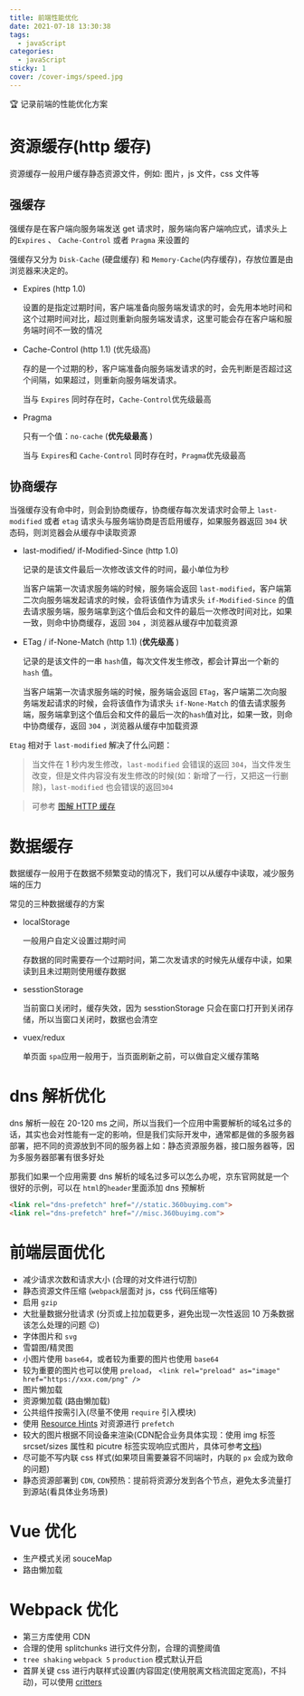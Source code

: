 ```yaml
---
title: 前端性能优化
date: 2021-07-18 13:30:38
tags:
  - javaScript
categories:
  - javaScript
sticky: 1
cover: /cover-imgs/speed.jpg
---
```


🏆 记录前端的性能优化方案

<!-- more -->

<!-- # 前端性能优化 -->

# 资源缓存(http 缓存)

资源缓存一般用户缓存静态资源文件，例如: 图片，js 文件，css 文件等

## 强缓存

强缓存是在客户端向服务端发送 get 请求时，服务端向客户端响应式，请求头上的`Expires` 、 `Cache-Control` 或者 `Pragma` 来设置的

强缓存又分为 `Disk-Cache` (硬盘缓存) 和 `Memory-Cache`(内存缓存)，存放位置是由浏览器来决定的。

- Expires (http 1.0)

  设置的是指定过期时间，客户端准备向服务端发请求的时，会先用本地时间和这个过期时间对比，超过则重新向服务端发请求，这里可能会存在客户端和服务端时间不一致的情况

- Cache-Control (http 1.1) (优先级高)

  存的是一个过期的秒，客户端准备向服务端发请求的时，会先判断是否超过这个间隔，如果超过，则重新向服务端发请求。

  当与 `Expires` 同时存在时，`Cache-Control`优先级最高

- Pragma

  只有一个值：`no-cache` (**优先级最高** )

  当与 `Expires`和 `Cache-Control` 同时存在时，`Pragma`优先级最高

## 协商缓存

当强缓存没有命中时，则会到协商缓存，协商缓存每次发请求时会带上 `last-modified` 或者 `etag` 请求头与服务端协商是否启用缓存，如果服务器返回 `304` 状态码，则浏览器会从缓存中读取资源

- last-modified/ if-Modified-Since (http 1.0)

  记录的是该文件最后一次修改该文件的时间，最小单位为秒

  当客户端第一次请求服务端的时候，服务端会返回 `last-modified`，客户端第二次向服务端发起请求的时候，会将该值作为请求头 `if-Modified-Since` 的值去请求服务端，服务端拿到这个值后会和文件的最后一次修改时间对比，如果一致，则命中协商缓存，返回 `304` ，浏览器从缓存中加载资源

- ETag / if-None-Match (http 1.1) (**优先级高** )

  记录的是该文件的一串 `hash`值，每次文件发生修改，都会计算出一个新的 `hash` 值。

  当客户端第一次请求服务端的时候，服务端会返回 `ETag`，客户端第二次向服务端发起请求的时候，会将该值作为请求头 `if-None-Match` 的值去请求服务端，服务端拿到这个值后会和文件的最后一次的`hash`值对比，如果一致，则命中协商缓存，返回 `304` ，浏览器从缓存中加载资源

`Etag` 相对于 `last-modified` 解决了什么问题：

> 当文件在 1 秒内发生修改，`last-modified` 会错误的返回 `304`，当文件发生改变，但是文件内容没有发生修改的时候(如：新增了一行，又把这一行删除)，`last-modified` 也会错误的返回`304`

> 可参考 [图解 HTTP 缓存](https://juejin.cn/post/6844904153043435533)

# 数据缓存

数据缓存一般用于在数据不频繁变动的情况下，我们可以从缓存中读取，减少服务端的压力

常见的三种数据缓存的方案

- localStorage

  一般用户自定义设置过期时间

  存数据的同时需要存一个过期时间，第二次发请求的时候先从缓存中读，如果读到且未过期则使用缓存数据

- sesstionStorage

  当前窗口关闭时，缓存失效，因为 sesstionStorage 只会在窗口打开到关闭存储，所以当窗口关闭时，数据也会清空

- vuex/redux

  单页面 `spa`应用一般用于，当页面刷新之前，可以做自定义缓存策略

# dns 解析优化

dns 解析一般在 20-120 ms 之间，所以当我们一个应用中需要解析的域名过多的话，其实也会对性能有一定的影响，但是我们实际开发中，通常都是做的多服务器部署，把不同的资源放到不同的服务器上如：静态资源服务器，接口服务器等，因为多服务器部署有很多好处

那我们如果一个应用需要 dns 解析的域名过多可以怎么办呢，京东官网就是一个很好的示例，可以在 `html`的`header`里面添加 dns 预解析

```HTML
<link rel="dns-prefetch" href="//static.360buyimg.com">
<link rel="dns-prefetch" href="//misc.360buyimg.com">

```

# 前端层面优化
- 减少请求次数和请求大小 (合理的对文件进行切割)
- 静态资源文件压缩 (`webpack`层面对 js，css 代码压缩等)
- 启用 `gzip`
- 大批量数据分批请求 (分页或上拉加载更多，避免出现一次性返回 10 万条数据该怎么处理的问题 😉)
- 字体图片和 `svg`
- 雪碧图/精灵图
- 小图片使用 `base64`，或者较为重要的图片也使用 `base64`
- 较为重要的图片也可以使用 `preload`， `<link rel="preload" as="image" href="https://xxx.com/png" />`
- 图片懒加载
- 资源懒加载 (路由懒加载)
- 公共组件按需引入(尽量不使用 `require` 引入模块)
- 使用 [Resource Hints](https://blog.csdn.net/weixin_33744141/article/details/88105461) 对资源进行 `prefetch`
- 较大的图片根据不同设备来渲染(CDN配合业务具体实现：使用 img 标签 srcset/sizes 属性和 picutre 标签实现响应式图片，具体可参考[文档](https://developer.mozilla.org/zh-CN/docs/Web/API/HTMLImageElement/srcset))
- 尽可能不写内联 css 样式(如果项目需要兼容不同端时，内联的 `px` 会成为致命的问题)
- 静态资源部署到 `CDN`, `CDN`预热：提前将资源分发到各个节点，避免太多流量打到源站(看具体业务场景)

# Vue 优化
- 生产模式关闭 souceMap
- 路由懒加载

# Webpack 优化
- 第三方库使用 CDN  
- 合理的使用 splitchunks 进行文件分割，合理的调整阈值 
- `tree shaking` `webpack 5` `production` 模式默认开启
- 首屏关键 css 进行内联样式设置(内容固定(使用脱离文档流固定宽高)，不抖动)，可以使用 [critters](https://github.com/GoogleChromeLabs/critters)